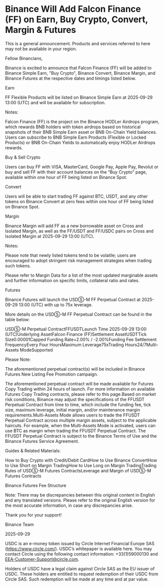 # Binance Will Add Falcon Finance (FF) on Earn, Buy Crypto, Convert, Margin & Futures

This is a general announcement. Products and services referred to here may not be available in your region. 

Fellow Binancians,

Binance is excited to announce that Falcon Finance (FF) will be added to Binance Simple Earn, "Buy Crypto", Binance Convert, Binance Margin, and Binance Futures at the respective dates and timings listed below.

Earn

FF Flexible Products will be listed on Binance Simple Earn at 2025-09-29 13:00 (UTC) and will be available for subscription.

Notes:

Falcon Finance (FF) is the project on the Binance HODLer Airdrops program, which rewards BNB holders with token airdrops based on historical snapshots of their BNB Simple Earn asset or BNB On-Chain Yield balances. Users can subscribe to BNB Simple Earn Products (Flexible or Locked Products) or BNB On-Chain Yields to automatically enjoy HODLer Airdrops rewards.

Buy & Sell Crypto

Users can buy FF with VISA, MasterCard, Google Pay, Apple Pay, Revolut or buy and sell FF with their account balances on the “Buy Crypto” page, available within one hour of FF being listed on Binance Spot. 

Convert

Users will be able to start trading FF against BTC, USDT, and any other tokens on Binance Convert at zero fees within one hour of FF being listed on Binance Spot. 

Margin

Binance Margin will add FF as a new borrowable asset on Cross and Isolated Margin, as well as the FF/USDT and FF/USDC pairs on Cross and Isolated Margin at 2025-09-29 13:00 (UTC).

Notes: 

Please note that newly listed tokens tend to be volatile; users are encouraged to adopt stringent risk management strategies when trading such tokens.

Please refer to Margin Data for a list of the most updated marginable assets and further information on specific limits, collateral ratio and rates.

Futures

Binance Futures will launch the USDⓈ-M FF Perpetual Contract at 2025-09-29 13:00 (UTC) with up to 75x leverage.

More details on the USDⓈ-M FF Perpetual Contract can be found in the table below:

USDⓈ-M Perpetual ContractFFUSDTLaunch Time 2025-09-29 13:00 (UTC)Underlying AssetFalcon Finance (FF)Settlement AssetUSDTTick Size0.00001Capped Funding Rate+2.00% / -2.00%Funding Fee Settlement FrequencyEvery Four HoursMaximum Leverage75xTrading Hours24/7Multi-Assets ModeSupported

Please Note: 

The aforementioned perpetual contract(s) will be included in Binance Futures New Listing Fee Promotion campaign.

The aforementioned perpetual contract will be made available for Futures Copy Trading within 24 hours of launch. For more information on available Futures Copy Trading contracts, please refer to this page.Based on market risk conditions, Binance may adjust the specifications of the FFUSDT Perpetual Contract from time to time, which include the funding fee, tick size, maximum leverage, initial margin, and/or maintenance margin requirements.Multi-Assets Mode allows users to trade the FFUSDT Perpetual Contract across multiple margin assets, subject to the applicable haircuts. For example, when the Multi-Assets Mode is activated, users can use BTC as margin when trading the FFUSDT Perpetual Contract. The FFUSDT Perpetual Contract is subject to the Binance Terms of Use and the Binance Futures Service Agreement.

Guides & Related Materials:

How to Buy Crypto with Credit/Debit CardHow to Use Binance ConvertHow to Use Short on Margin TradingHow to Use Long on Margin TradingTrading Rules of USDⓈ-M Futures ContractsLeverage and Margin of USDⓈ-M Futures Contracts

Binance Futures Fee Structure

Note: There may be discrepancies between this original content in English and any translated versions. Please refer to the original English version for the most accurate information, in case any discrepancies arise.

Thank you for your support!

Binance Team

2025-09-29

USDC is an e-money token issued by Circle Internet Financial Europe SAS (https://www.circle.com/). USDC’s whitepaper is available here. You may contact Circle using the following contact information: +33(1)59000130 and EEA-Customer-Support@circle.com. 

Holders of USDC have a legal claim against Circle SAS as the EU issuer of USDC. These holders are entitled to request redemption of their USDC from Circle SAS. Such redemption will be made at any time and at par value.